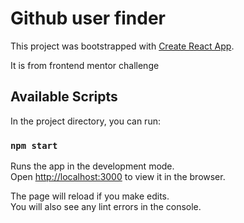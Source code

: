 # Github user finder

This project was bootstrapped with [Create React App](https://github.com/facebook/create-react-app).

It is from frontend mentor challenge

## Available Scripts

In the project directory, you can run:

### `npm start`

Runs the app in the development mode.\
Open [http://localhost:3000](http://localhost:3000) to view it in the browser.

The page will reload if you make edits.\
You will also see any lint errors in the console.
